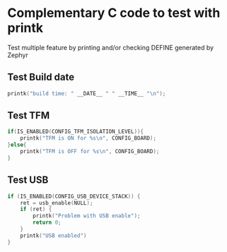 # Complementary C code to test with printk

Test multiple feature by printing and/or checking DEFINE generated by Zephyr

## Test Build date

```c
printk("build time: " __DATE__ " " __TIME__ "\n");
```

## Test TFM

```c
if(IS_ENABLED(CONFIG_TFM_ISOLATION_LEVEL)){
    printk("TFM is ON for %s\n", CONFIG_BOARD);
}else{
    printk("TFM is OFF for %s\n", CONFIG_BOARD);
}
```

## Test USB

```c
if (IS_ENABLED(CONFIG_USB_DEVICE_STACK)) {
    ret = usb_enable(NULL);
    if (ret) {
        printk("Problem with USB enable");
        return 0;
    }
    printk("USB enabled")
}
```
